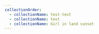 ```yaml
---
collectionOrder:
  - collectionName: test-test
  - collectionName: test
  - collectionName: Girl in land sunset
---
```

